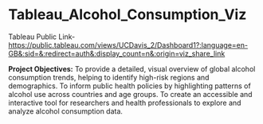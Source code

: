 # Tableau_Alcohol_Consumption_Viz
Tableau Public Link- https://public.tableau.com/views/UCDavis_2/Dashboard1?:language=en-GB&:sid=&:redirect=auth&:display_count=n&:origin=viz_share_link

**Project Objectives:**
To provide a detailed, visual overview of global alcohol consumption trends, helping to identify high-risk regions and demographics.
To inform public health policies by highlighting patterns of alcohol use across countries and age groups.
To create an accessible and interactive tool for researchers and health professionals to explore and analyze alcohol consumption data.
